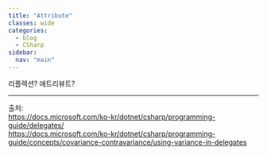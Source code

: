 ```yaml
---
title: "Attribute"
classes: wide
categories: 
  - blog
  - CSharp
sidebar:
  nav: "main"
---
```

   

리플렉션?
애트리뷰트?

  
---  
출처:   
<https://docs.microsoft.com/ko-kr/dotnet/csharp/programming-guide/delegates/>  
<https://docs.microsoft.com/ko-kr/dotnet/csharp/programming-guide/concepts/covariance-contravariance/using-variance-in-delegates>
